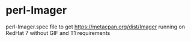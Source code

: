 # perl-Imager
perl-Imager.spec file to get https://metacpan.org/dist/Imager running on RedHat 7 without GIF and T1 requirements
